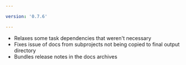 ```yaml
---

version: '0.7.6'

---
```


- Relaxes some task dependencies that weren't necessary
- Fixes issue of docs from subprojects not being copied to final output directory
- Bundles release notes in the docs archives
